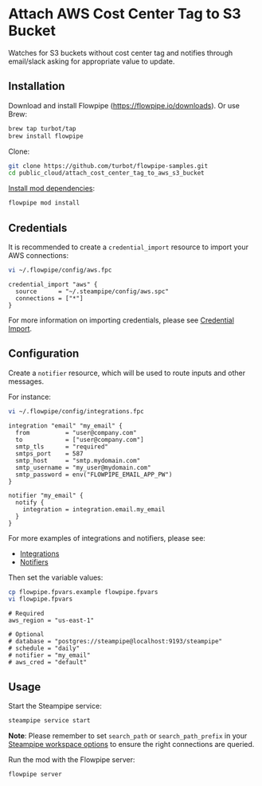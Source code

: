 # Attach AWS Cost Center Tag to S3 Bucket

Watches for S3 buckets without cost center tag and notifies through email/slack asking for appropriate value to update.

## Installation

Download and install Flowpipe (https://flowpipe.io/downloads). Or use Brew:

```sh
brew tap turbot/tap
brew install flowpipe
```

Clone:

```sh
git clone https://github.com/turbot/flowpipe-samples.git
cd public_cloud/attach_cost_center_tag_to_aws_s3_bucket
```

[Install mod dependencies](https://flowpipe.io/docs/build/mod-dependencies#mod-dependencies):

```sh
flowpipe mod install
```

## Credentials

It is recommended to create a `credential_import` resource to import your AWS connections:

```sh
vi ~/.flowpipe/config/aws.fpc
```

```hcl
credential_import "aws" {
  source      = "~/.steampipe/config/aws.spc"
  connections = ["*"]
}
```

For more information on importing credentials, please see [Credential Import](https://flowpipe.io/docs/reference/config-files/credential-import).

## Configuration

Create a `notifier` resource, which will be used to route inputs and other messages.

For instance:

```sh
vi ~/.flowpipe/config/integrations.fpc
```

```hcl
integration "email" "my_email" {
  from          = "user@company.com"
  to            = ["user@company.com"]
  smtp_tls      = "required"
  smtps_port    = 587
  smtp_host     = "smtp.mydomain.com"
  smtp_username = "my_user@mydomain.com"
  smtp_password = env("FLOWPIPE_EMAIL_APP_PW")
}

notifier "my_email" {
  notify {
    integration = integration.email.my_email
  }
}
```

For more examples of integrations and notifiers, please see:
- [Integrations](https://flowpipe.io/docs/reference/config-files/integration)
- [Notifiers](https://flowpipe.io/docs/reference/config-files/notifier)

Then set the variable values:

```sh
cp flowpipe.fpvars.example flowpipe.fpvars
vi flowpipe.fpvars
```

```hcl
# Required
aws_region = "us-east-1"

# Optional
# database = "postgres://steampipe@localhost:9193/steampipe"
# schedule = "daily"
# notifier = "my_email"
# aws_cred = "default"
```

## Usage

Start the Steampipe service:

```sh
steampipe service start
```

**Note**: Please remember to set `search_path` or `search_path_prefix` in your [Steampipe workspace options](https://steampipe.io/docs/reference/config-files/workspace) to ensure the right connections are queried.

Run the mod with the Flowpipe server:

```sh
flowpipe server
```
